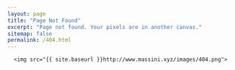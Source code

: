 ```yaml
---
layout: page
title: "Page Not Found"
excerpt: "Page not found. Your pixels are in another canvas."
sitemap: false
permalink: /404.html
---
```


      <img src="{{ site.baseurl }}http://www.massini.xyz/images/404.png">

